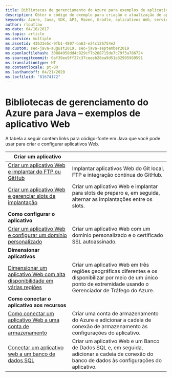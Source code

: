 ```yaml
---
title: Bibliotecas de gerenciamento do Azure para exemplos de aplicativo Web de Java
description: Obter o código de exemplo para criação e atualização de aplicativos Web do Azure hospedados no Serviço de Aplicativo usando as bibliotecas de gerenciamento do Azure para Java
keywords: Azure, Java, SDK, API, Maven, Gradle, aplicativos Web, serviço de aplicativo
author: rloutlaw
ms.date: 04/16/2017
ms.topic: article
ms.service: multiple
ms.assetid: 43633e5c-9fb1-4807-ba63-e24c126754e2
ms.custom: seo-java-august2019, seo-java-september2019
ms.openlocfilehash: 30884958dd4c829cf7b268715de7c79f3a786724
ms.sourcegitcommit: 0af39ee9ff27c37ceeeb28ea9d51e32995989591
ms.translationtype: HT
ms.contentlocale: pt-BR
ms.lasthandoff: 04/21/2020
ms.locfileid: "81674172"
---
```

# <a name="azure-management-libraries-for-java---web-app-samples"></a>Bibliotecas de gerenciamento do Azure para Java – exemplos de aplicativo Web 

A tabela a seguir contém links para código-fonte em Java que você pode usar para criar e configurar aplicativos Web.

| **Criar um aplicativo** ||
|---|---|
| [Criar um aplicativo Web e implantar do FTP ou GitHub][1] | Implantar aplicativos Web do Git local, FTP e integração contínua do GitHub. |
| [Criar um aplicativo Web e gerenciar slots de implantação][2] | Criar um aplicativo Web e implantar para slots de preparo e, em seguida, alternar as implantações entre os slots. |
| **Como configurar o aplicativo** ||
| [Criar um aplicativo Web e configurar um domínio personalizado][3] | Criar um aplicativo Web com um domínio personalizado e o certificado SSL autoassinado. |
| **Dimensionar aplicativos** ||
| [Dimensionar um aplicativo Web com alta disponibilidade em várias regiões][4] | Criar um aplicativo Web em três regiões geográficas diferentes e os disponibilizar por meio de um único ponto de extremidade usando o Gerenciador de Tráfego do Azure. | 
| **Como conectar o aplicativo aos recursos** ||
| [Como conectar um aplicativo Web a uma conta de armazenamento][5] | Criar uma conta de armazenamento do Azure e adicionar a cadeia de conexão de armazenamento às configurações do aplicativo. |
| [Conectar um aplicativo web a um banco de dados SQL][6] | Criar um aplicativo Web e um Banco de Dados SQL e, em seguida, adicionar a cadeia de conexão do banco de dados às configurações do aplicativo. |

[1]: java-sdk-configure-webapp-sources.md
[2]: https://github.com/Azure-Samples/app-service-java-manage-staging-and-production-slots-for-web-apps/
[3]: https://github.com/Azure-Samples/app-service-java-manage-web-apps-with-custom-domains/
[4]: https://azure.microsoft.com/resources/samples/app-service-java-scale-web-apps-on-linux/
[5]: https://github.com/Azure-Samples/app-service-java-manage-storage-connections-for-web-apps/
[6]: https://github.com/Azure-Samples/app-service-java-manage-data-connections-for-web-apps/